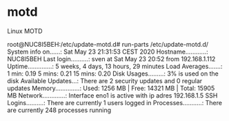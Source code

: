# motd
Linux MOTD

root@NUC8I5BEH:/etc/update-motd.d# run-parts /etc/update-motd.d/
 System info on......: Sat May 23 21:31:53 CEST 2020
 Hostname............: NUC8I5BEH
 Last login..........: sven at Sat May 23 20:52 from 192.168.1.112
 Uptime..............: 5 weeks, 4 days, 13 hours, 29 minutes
 Load Averages.......: 1 min: 0.19 5 mins: 0.21 15 mins: 0.20
 Disk Usages.........: 3% is used on the disk
 Available Updates...: There are 2 security updates and 0 regular updates
 Memory..............: Used: 1256 MB | Free: 14321 MB | Total: 15905 MB
 Network.............: Interface eno1 is active with ip adres 192.168.1.5
 SSH Logins..........: There are currently 1 users logged in
 Processes...........: There are currently 248 processes running
